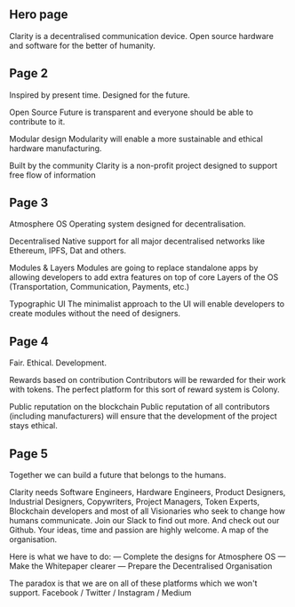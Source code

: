 ## Hero page

Clarity is a decentralised communication device. Open source hardware and software for the better of humanity.

## Page 2

Inspired by present time. Designed for the future.

Open Source
Future is transparent and everyone should be able to contribute to it.

Modular design
Modularity will enable a more sustainable and ethical hardware manufacturing.

Built by the community
Clarity is a non-profit project designed to support free flow of information

## Page 3

Atmosphere OS
Operating system designed for decentralisation.

Decentralised
Native support for all major decentralised networks like Ethereum, IPFS, Dat and others.

Modules & Layers
Modules are going to replace standalone apps by allowing developers to add extra features on top of core Layers of the OS (Transportation, Communication, Payments, etc.)

Typographic UI
The minimalist approach to the UI will enable developers to create modules without the need of designers.

## Page 4

Fair. Ethical. Development.

Rewards based on contribution
Contributors will be rewarded for their work with tokens. The perfect platform for this sort of reward system is Colony.

Public reputation on the blockchain
Public reputation of all contributors (including manufacturers) will ensure that the development of the project stays ethical.

## Page 5

Together we can build a future that belongs to the humans.

Clarity needs Software Engineers, Hardware Engineers, Product Designers, Industrial Designers, Copywriters, Project Managers, Token Experts, Blockchain developers and most of all Visionaries who seek to change how humans communicate.
Join our Slack to find out more. And check out our Github. Your ideas, time and passion are highly welcome. A map of the organisation.

Here is what we have to do:
— Complete the designs for Atmosphere OS
— Make the Whitepaper clearer
— Prepare the Decentralised Organisation

The paradox is that we are on all of these platforms which we won't support. Facebook / Twitter / Instagram / Medium
